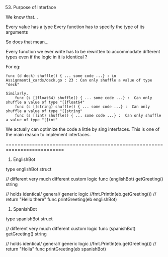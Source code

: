 53. Purpose of Interface

We know that...

Every value has a type
Every function has to specify the type of its arguments


So does that mean...

Every function we ever write has to be rewritten to 
accommodate different types even if the logic in it is identical ?

For eg:

    func (d deck) shuffle() { ... some code ...} : in Assignment1_cards/deck.go : 23 : Can only shuffle a value of type "deck"

    Similarly,
        func (s []float64) shuffle() { ... some code ...} :  Can only shuffle a value of type "[]float64"
        func (s []string) shuffle() { ... some code ...} :  Can only shuffle a value of type "[]string"
        func (s []int) shuffle() { ... some code ...} :  Can only shuffle a value of type "[]int"

We actually can optimize the code a little by sing interfaces.
This is one of the main reason to implement interfaces.


==========================================================================

1. EnglishBot

type englishBot struct

// different very much different custom logic
func (englishBot) getGreeting() string

// holds identical/ general/ generic logic
//fmt.Println(eb.getGreeting()) // return "Hello there"
func printGreeting(eb englishBot)

1. SpanishBot

type spanishBot struct

// different very much different custom logic
func (spanishBot) getGreeting() string

// holds identical/ general/ generic logic
//fmt.Println(eb.getGreeting()) // return "Holla"
func printGreeting(eb spanishBot)